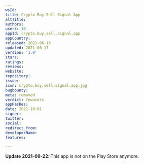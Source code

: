 ```yaml
---
wsId: 
title: Crypto Buy Sell Signal App
altTitle: 
authors: 
users: 10
appId: crypto.buy.sell.signal.app
appCountry: 
released: 2021-06-16
updated: 2021-06-17
version: '1.0'
stars: 
ratings: 
reviews: 
website: 
repository: 
issue: 
icon: crypto.buy.sell.signal.app.jpg
bugbounty: 
meta: removed
verdict: fewusers
appHashes: 
date: 2021-10-01
signer: 
twitter: 
social: 
redirect_from: 
developerName: 
features: 

---
```


**Update 2021-09-22**: This app is not on the Play Store anymore.
